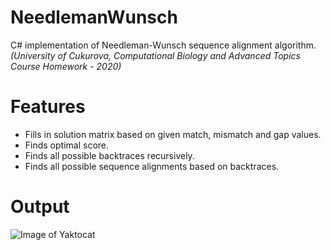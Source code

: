 # NeedlemanWunsch
C# implementation of Needleman-Wunsch sequence alignment algorithm. 
*(University of Cukurova, Computational Biology and Advanced Topics Course Homework - 2020)*
# Features
- Fills in solution matrix based on given match, mismatch and gap values.
- Finds optimal score.
- Finds all possible backtraces recursively.
- Finds all possible sequence alignments based on backtraces.
# Output

![Image of Yaktocat](https://i.imgur.com/ZNH0rSy.png)


